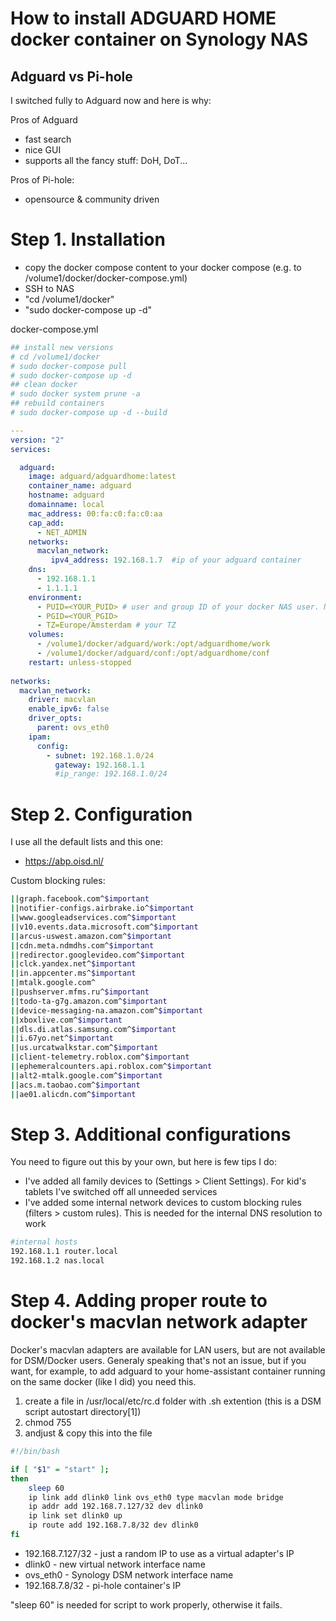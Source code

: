 # How to install ADGUARD HOME docker container on Synology NAS
## Adguard vs Pi-hole
I switched fully to Adguard now and here is why:

Pros of Adguard
- fast search
- nice GUI
- supports all the fancy stuff: DoH, DoT...

Pros of Pi-hole:
- opensource & community driven

# Step 1. Installation
- copy the docker compose content to your docker compose (e.g. to /volume1/docker/docker-compose.yml)
- SSH to NAS
- "cd /volume1/docker"
- "sudo docker-compose up -d"

docker-compose.yml
```yaml
## install new versions
# cd /volume1/docker
# sudo docker-compose pull
# sudo docker-compose up -d
## clean docker
# sudo docker system prune -a  
## rebuild containers
# sudo docker-compose up -d --build

---
version: "2"
services:

  adguard:
    image: adguard/adguardhome:latest
    container_name: adguard
    hostname: adguard
    domainname: local
    mac_address: 00:fa:c0:fa:c0:aa
    cap_add:
      - NET_ADMIN
    networks:
      macvlan_network:
         ipv4_address: 192.168.1.7  #ip of your adguard container
    dns:
      - 192.168.1.1
      - 1.1.1.1
    environment:
      - PUID=<YOUR_PUID> # user and group ID of your docker NAS user. Needed for additional security, can be removed
      - PGID=<YOUR_PGID>
      - TZ=Europe/Amsterdam # your TZ
    volumes:
      - /volume1/docker/adguard/work:/opt/adguardhome/work
      - /volume1/docker/adguard/conf:/opt/adguardhome/conf
    restart: unless-stopped
    
networks:
  macvlan_network:
    driver: macvlan
    enable_ipv6: false
    driver_opts:
      parent: ovs_eth0
    ipam:
      config:
        - subnet: 192.168.1.0/24
          gateway: 192.168.1.1
          #ip_range: 192.168.1.0/24
```


# Step 2. Configuration
I use all the default lists and this one: 
- https://abp.oisd.nl/

Custom blocking rules:
```bash
||graph.facebook.com^$important
||notifier-configs.airbrake.io^$important
||www.googleadservices.com^$important
||v10.events.data.microsoft.com^$important
||arcus-uswest.amazon.com^$important
||cdn.meta.ndmdhs.com^$important
||redirector.googlevideo.com^$important
||clck.yandex.net^$important
||in.appcenter.ms^$important
||mtalk.google.com^
||pushserver.mfms.ru^$important
||todo-ta-g7g.amazon.com^$important
||device-messaging-na.amazon.com^$important
||xboxlive.com^$important
||dls.di.atlas.samsung.com^$important
||i.67yo.net^$important
||us.urcatwalkstar.com^$important
||client-telemetry.roblox.com^$important
||ephemeralcounters.api.roblox.com^$important
||alt2-mtalk.google.com^$important
||acs.m.taobao.com^$important
||ae01.alicdn.com^$important
```
# Step 3. Additional configurations
You need to figure out this by your own, but here is few tips I do:
- I've added all family devices to (Settings > Client Settings). For kid's tablets I've switched off all unneeded services 
- I've added some internal network devices to custom blocking rules (filters > custom rules). This is needed for the internal DNS resolution to work

```bash
#internal hosts
192.168.1.1 router.local
192.168.1.2 nas.local
```

# Step 4. Adding proper route to docker's macvlan network adapter
Docker's macvlan adapters are available for LAN users, but are not available for DSM/Docker users. Generaly speaking that's not an issue, but if you want, for example, to add adguard to your home-assistant container running on the same docker (like I did) you need this.
1. create a file in /usr/local/etc/rc.d folder with .sh extention (this is a DSM script autostart directory[1])
2. chmod 755 <filename>
3. andjust & copy this into the file

```bash
#!/bin/bash

if [ "$1" = "start" ];
then
    sleep 60
    ip link add dlink0 link ovs_eth0 type macvlan mode bridge
    ip addr add 192.168.7.127/32 dev dlink0
    ip link set dlink0 up
    ip route add 192.168.7.8/32 dev dlink0
fi
```
* 192.168.7.127/32 - just a random IP to use as a virtual adapter's IP
* dlink0 - new virtual network interface name
* ovs_eth0 - Synology DSM network interface name
* 192.168.7.8/32 - pi-hole container's IP

"sleep 60" is needed for script to work properly, otherwise it fails. 
